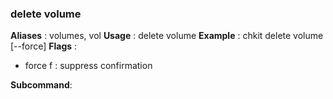 
### delete volume

**Aliases**   :
  volumes, vol
**Usage**     :
 delete volume
**Example**   :
  chkit delete volume [--force]
**Flags**     :
  + force f : suppress confirmation
  
**Subcommand**:
  
